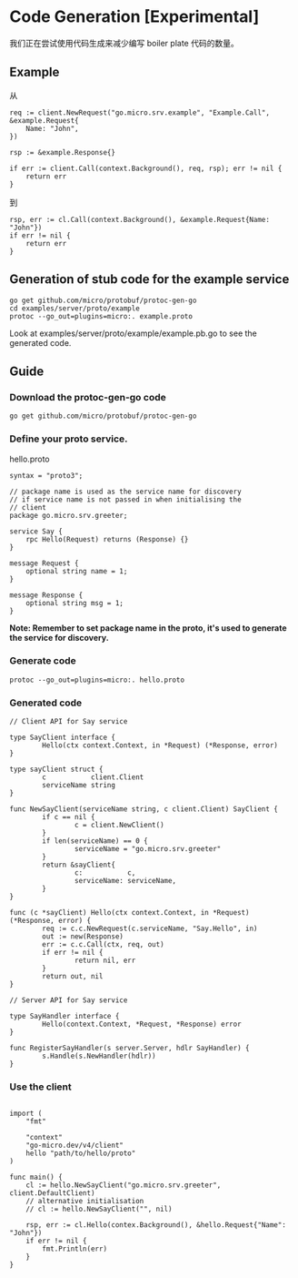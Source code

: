 # Code Generation [Experimental]

我们正在尝试使用代码生成来减少编写 boiler plate 代码的数量。

## Example

从

```golang
req := client.NewRequest("go.micro.srv.example", "Example.Call", &example.Request{
	Name: "John",
})

rsp := &example.Response{}

if err := client.Call(context.Background(), req, rsp); err != nil {
	return err
}
```

到

```golang
rsp, err := cl.Call(context.Background(), &example.Request{Name: "John"})
if err != nil {
	return err
}
```

## Generation of stub code for the example service

```shell
go get github.com/micro/protobuf/protoc-gen-go
cd examples/server/proto/example
protoc --go_out=plugins=micro:. example.proto
```

Look at examples/server/proto/example/example.pb.go 
to see the generated code.

## Guide

### Download the protoc-gen-go code

```shell
go get github.com/micro/protobuf/protoc-gen-go
```

### Define your proto service.

hello.proto
```shell
syntax = "proto3";

// package name is used as the service name for discovery
// if service name is not passed in when initialising the 
// client
package go.micro.srv.greeter;

service Say {
	rpc Hello(Request) returns (Response) {}
}

message Request {
	optional string name = 1;
}

message Response {
	optional string msg = 1;
}
```

**Note: Remember to set package name in the proto, it's used to generate 
the service for discovery.**

### Generate code

```shell
protoc --go_out=plugins=micro:. hello.proto
```

### Generated code

```shell
// Client API for Say service

type SayClient interface {
        Hello(ctx context.Context, in *Request) (*Response, error)
}

type sayClient struct {
        c           client.Client
        serviceName string
}

func NewSayClient(serviceName string, c client.Client) SayClient {
        if c == nil {
                c = client.NewClient()
        }
        if len(serviceName) == 0 {
                serviceName = "go.micro.srv.greeter"
        }
        return &sayClient{
                c:           c,
                serviceName: serviceName,
        }
}

func (c *sayClient) Hello(ctx context.Context, in *Request) (*Response, error) {
        req := c.c.NewRequest(c.serviceName, "Say.Hello", in)
        out := new(Response)
        err := c.c.Call(ctx, req, out)
        if err != nil {
                return nil, err
        }
        return out, nil
}

// Server API for Say service

type SayHandler interface {
        Hello(context.Context, *Request, *Response) error
}

func RegisterSayHandler(s server.Server, hdlr SayHandler) {
        s.Handle(s.NewHandler(hdlr))
}
```

### Use the client
```golang

import (
	"fmt"

	"context"
	"go-micro.dev/v4/client"
	hello "path/to/hello/proto"
)

func main() {
	cl := hello.NewSayClient("go.micro.srv.greeter", client.DefaultClient)
	// alternative initialisation
	// cl := hello.NewSayClient("", nil)

	rsp, err := cl.Hello(contex.Background(), &hello.Request{"Name": "John"})
	if err != nil {
		fmt.Println(err)
	}
}
```
